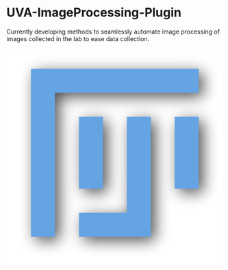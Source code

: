 # UVA-ImageProcessing-Plugin

Currently developing methods to seamlessly automate image processing of images collected in the lab to ease data collection.
<p align="center">
  <img src="https://github.com/willyptrain/UVA-ImageProcessing-Plugin/blob/master/Fiji-icon.png"/>
</p>
